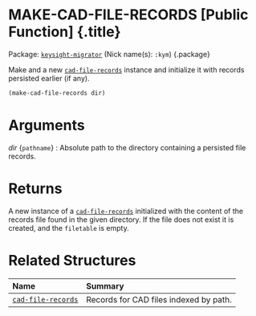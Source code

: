 # MAKE-CAD-FILE-RECORDS [Public Function] {.title}

Package: [`keysight-migrator`](KEYSIGHT-MIGRATOR.pkg.md) (Nick name(s): `:kym`) {.package}

Make and a new [`cad-file-records`](cad-file-records.struct.md)
instance and initialize it with records persisted earlier (if any).

``` lisp
(make-cad-file-records dir)
```

# Arguments

_dir_ {`pathname`}
:   Absolute path to the directory containing a persisted file records.

# Returns

A new instance of a [`cad-file-records`](cad-file-records.struct.md) initialized with the
content of the records file found in the given directory.
If the file does not exist it is created, and the `filetable` is empty.

# Related Structures

| Name | Summary |
| :---- | :---- |
| [`cad-file-records`](cad-file-records.struct.md) | Records for CAD files indexed by path. |
